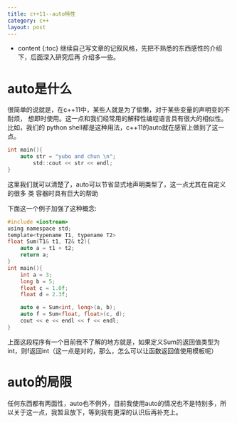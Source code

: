 ```yaml
---
title: c++11--auto特性
category: c++
layout: post
---
```

* content
{:toc}
继续自己写文章的记叙风格，先把不熟悉的东西感性的介绍下，后面深入研究后再
介绍多一些。
# auto是什么
很简单的说就是，在c++11中，某些人就是为了偷懒，对于某些变量的声明变的不耐烦，
想即时使用。这一点和我们经常用的解释性编程语言具有很大的相似性。比如，我们的
python  shell都是这种用法，c++11的auto就在感官上做到了这一点。

```c
int main(){
	auto str = "yubo and chun \n";
		std::cout << str << endl;
}
```

这里我们就可以清楚了，auto可以节省显式地声明类型了，这一点尤其在自定义的很多
类  容器时具有巨大的帮助

下面这一个例子加强了这种概念:

```c
#include <iostream>
using namespace std;
template<typename T1, typename T2>
float Sum(T1& t1, T2& t2){
	auto a = t1 + t2;
	return a;
}
int main(){
	int a = 3;
	long b = 5;
	float c = 1.0f;
	float d = 2.3f;

	auto e = Sum<int, long>(a, b);
	auto f = Sum<float, float>(c, d);
	cout << e << endl << f << endl;
}
```
上面这段程序有一个目前我不了解的地方就是，如果定义Sum的返回值类型为int，则f返回int（这一点是对的，那么，怎么可以让函数返回值使用模板呢）

# auto的局限
任何东西都有两面性，auto也不例外，目前我使用auto的情况也不是特别多，所以关于这一点，我暂且放下，等到我有更深的认识后再补充上。